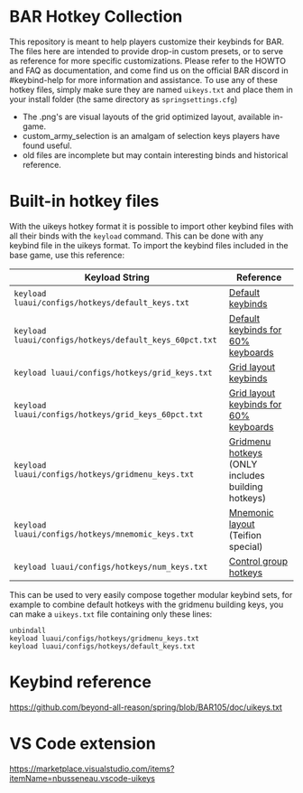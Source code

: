 # BAR Hotkey Collection
This repository is meant to help players customize their keybinds for BAR. 
The files here are intended to provide drop-in custom presets, or to serve as reference for more specific customizations.
Please refer to the HOWTO and FAQ as documentation, and come find us on the official BAR discord in #keybind-help for more information and assistance.
To use any of these hotkey files, simply make sure they are named `uikeys.txt` and place them in your install folder (the same directory as `springsettings.cfg`)
- The .png's are visual layouts of the grid optimized layout, available in-game.
- custom_army_selection is an amalgam of selection keys players have found useful.
- old files are incomplete but may contain interesting binds and historical reference.

# Built-in hotkey files
With the uikeys hotkey format it is possible to import other keybind files with all their binds with the `keyload` command. 
This can be done with any keybind file in the uikeys format. To import the keybind files included in the base game, use this reference:

| Keyload String                                         | Reference                                                                                                                                                       |
|--------------------------------------------------------|-----------------------------------------------------------------------------------------------------------------------------------------------------------------|
| `keyload luaui/configs/hotkeys/default_keys.txt`       | [Default keybinds ](https://github.com/beyond-all-reason/Beyond-All-Reason/blob/master/luaui/configs/hotkeys/default_keys.txt)                                  |
| `keyload luaui/configs/hotkeys/default_keys_60pct.txt` | [Default keybinds for 60% keyboards](https://github.com/beyond-all-reason/Beyond-All-Reason/blob/master/luaui/configs/hotkeys/default_keys_60pct.txt)           |
| `keyload luaui/configs/hotkeys/grid_keys.txt`          | [Grid layout keybinds](https://github.com/beyond-all-reason/Beyond-All-Reason/blob/master/luaui/configs/hotkeys/grid_keys.txt)                                  |
| `keyload luaui/configs/hotkeys/grid_keys_60pct.txt`    | [Grid layout keybinds for 60% keyboards](https://github.com/beyond-all-reason/Beyond-All-Reason/blob/master/luaui/configs/hotkeys/grid_keys_60pct.txt)          |
| `keyload luaui/configs/hotkeys/gridmenu_keys.txt`      | [Gridmenu hotkeys](https://github.com/beyond-all-reason/Beyond-All-Reason/blob/master/luaui/configs/hotkeys/gridmenu_keys.txt) (ONLY includes building hotkeys) |
| `keyload luaui/configs/hotkeys/mnemomic_keys.txt`      | [Mnemonic layout](https://github.com/beyond-all-reason/Beyond-All-Reason/blob/master/luaui/configs/hotkeys/mnemonic_keys.txt) (Teifion special)                 |
| `keyload luaui/configs/hotkeys/num_keys.txt`           | [Control group hotkeys](https://github.com/beyond-all-reason/Beyond-All-Reason/blob/master/luaui/configs/hotkeys/num_keys.txt)                                     |


This can be used to very easily compose together modular keybind sets, for example to combine default hotkeys with the gridmenu building keys, you can make a `uikeys.txt` file containing only these lines:
```
unbindall
keyload luaui/configs/hotkeys/gridmenu_keys.txt
keyload luaui/configs/hotkeys/default_keys.txt
```

# Keybind reference
https://github.com/beyond-all-reason/spring/blob/BAR105/doc/uikeys.txt

# VS Code extension
https://marketplace.visualstudio.com/items?itemName=nbusseneau.vscode-uikeys